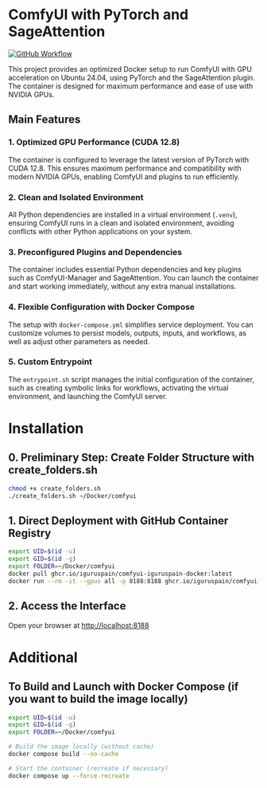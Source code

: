 # ComfyUI with PyTorch and SageAttention

[![GitHub Workflow](https://img.shields.io/github/actions/workflow/status/iguruspain/comfyui-iguruspain-docker/docker-publish.yml)](https://github.com/iguruspain/comfyui-iguruspain-docker/actions/workflows/docker-publish.yml)

This project provides an optimized Docker setup to run ComfyUI with GPU acceleration on Ubuntu 24.04, using PyTorch and the SageAttention plugin. The container is designed for maximum performance and ease of use with NVIDIA GPUs.

## Main Features

### 1. Optimized GPU Performance (CUDA 12.8)
The container is configured to leverage the latest version of PyTorch with CUDA 12.8. This ensures maximum performance and compatibility with modern NVIDIA GPUs, enabling ComfyUI and plugins to run efficiently.

### 2. Clean and Isolated Environment
All Python dependencies are installed in a virtual environment (`.venv`), ensuring ComfyUI runs in a clean and isolated environment, avoiding conflicts with other Python applications on your system.

### 3. Preconfigured Plugins and Dependencies
The container includes essential Python dependencies and key plugins such as ComfyUI-Manager and SageAttention. You can launch the container and start working immediately, without any extra manual installations.

### 4. Flexible Configuration with Docker Compose
The setup with `docker-compose.yml` simplifies service deployment. You can customize volumes to persist models, outputs, inputs, and workflows, as well as adjust other parameters as needed.

### 5. Custom Entrypoint
The `entrypoint.sh` script manages the initial configuration of the container, such as creating symbolic links for workflows, activating the virtual environment, and launching the ComfyUI server.

# Installation

## 0. Preliminary Step: Create Folder Structure with create_folders.sh
```bash
chmod +x create_folders.sh
./create_folders.sh ~/Docker/comfyui
```

## 1. Direct Deployment with GitHub Container Registry
```bash
export UID=$(id -u)
export GID=$(id -g)
export FOLDER=~/Docker/comfyui
docker pull ghcr.io/iguruspain/comfyui-iguruspain-docker:latest
docker run --rm -it --gpus all -p 8188:8188 ghcr.io/iguruspain/comfyui-iguruspain-docker:latest
```

## 2. Access the Interface
Open your browser at [http://localhost:8188](http://localhost:8188)

# Additional

## To Build and Launch with Docker Compose (if you want to build the image locally)
```bash
export UID=$(id -u)
export GID=$(id -g)
export FOLDER=~/Docker/comfyui

# Build the image locally (without cache)
docker compose build --no-cache

# Start the container (recreate if necessary)
docker compose up --force-recreate
```
